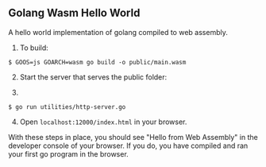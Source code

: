 ## Golang Wasm Hello World
A hello world implementation of golang compiled to web assembly.

1. To build:
```
$ GOOS=js GOARCH=wasm go build -o public/main.wasm
```
2. Start the server that serves the public folder:

3. 
```
$ go run utilities/http-server.go
```

4. Open `localhost:12000/index.html` in your browser. 

With these steps in place, you should see "Hello from Web Assembly" in the developer console of your browser. If you do, you have compiled and ran your first go program in the browser. 